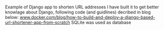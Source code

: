 Example of Django app to shorten URL addresses I have built it to get better knowlage about Django, following code (and guidlines) decribed in blog below:
www.docker.com/blog/how-to-build-and-deploy-a-django-based-url-shortener-app-from-scratch
SQLite was used as database
